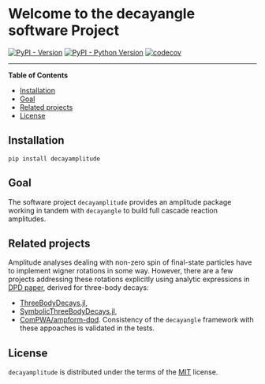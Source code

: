 # Welcome to the decayangle software Project

[![PyPI - Version](https://img.shields.io/pypi/v/decayamplitude.svg)](https://pypi.org/project/decayamplitude/)
[![PyPI - Python Version](https://img.shields.io/pypi/pyversions/decayamplitude.svg)](https://pypi.org/project/decayamplitude/)
[![codecov](https://codecov.io/gh/KaiHabermann/decayamplitude/graph/badge.svg?token=KXBO8KEQ3V)](https://codecov.io/gh/KaiHabermann/decayamplitude)
<!-- [![DOI](https://zenodo.org/badge/DOI/10.5281/zenodo.13122268.svg)](https://doi.org/10.5281/zenodo.13122268) -->

---

**Table of Contents**

- [Installation](#installation)
- [Goal](#goal)
- [Related projects](#related-projects)
- [License](#license)

## Installation

```console
pip install decayamplitude
```

## Goal

The software project `decayamplitude` provides an amplitude package working in tandem with `decayangle` to build full cascade reaction amplitudes. 

## Related projects

Amplitude analyses dealing with non-zero spin of final-state particles have to implement wigner rotations in some way.
However, there are a few projects addressing these rotations explicitly using analytic expressions in [DPD paper](https://inspirehep.net/literature/1758460), derived for three-body decays:

- [ThreeBodyDecays.jl](https://github.com/mmikhasenko/ThreeBodyDecays.jl),
- [SymbolicThreeBodyDecays.jl](https://github.com/mmikhasenko/SymbolicThreeBodyDecays.jl),
- [ComPWA/ampform-dpd](https://github.com/ComPWA/ampform-dpd).
  Consistency of the `decayangle` framework with these appoaches is validated in the tests.

## License

`decayamplitude` is distributed under the terms of the [MIT](https://mit-license.org/) license.
